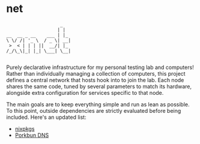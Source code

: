 # net

```
                    _
                   | |
__  __ _ __    ___ | |_
\ \/ /| '_ \  / _ \| __|
 >  < | | | ||  __/| |_
/_/\_\|_| |_| \___| \__|


```

Purely declarative infrastructure for my personal testing lab and computers!
Rather than individually managing a collection of computers,
this project defines a central network that hosts hook into to join the lab.
Each node shares the same code,
tuned by several parameters to match its hardware,
alongside extra configuration for services specific to that node.

The main goals are to keep everything simple and run as lean as possible.
To this point, outside dependencies are strictly evaluated before being included.
Here's an updated list:

- [nixpkgs](https://github.com/NixOS/nixpkgs)
- [Porkbun DNS](https://porkbun.com)

